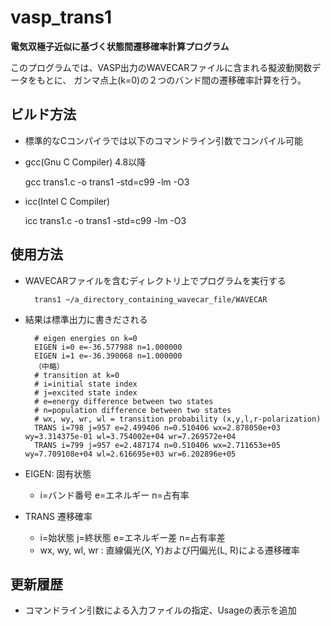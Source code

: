 # vasp_trans1

__電気双極子近似に基づく状態間遷移確率計算プログラム__

このプログラムでは、VASP出力のWAVECARファイルに含まれる擬波動関数データをもとに、
ガンマ点上(k=0)の２つのバンド間の遷移確率計算を行う。

## ビルド方法
* 標準的なCコンパイラでは以下のコマンドライン引数でコンパイル可能
 * gcc(Gnu C Compiler) 4.8以降
    
    gcc trans1.c -o trans1 -std=c99 -lm -O3

 * icc(Intel C Compiler)
    
    icc trans1.c -o trans1 -std=c99 -lm -O3

## 使用方法
* WAVECARファイルを含むディレクトリ上でプログラムを実行する

        trans1 ~/a_directory_containing_wavecar_file/WAVECAR

* 結果は標準出力に書きだされる

        # eigen energies on k=0
        EIGEN i=0 e=-36.577988 n=1.000000
        EIGEN i=1 e=-36.390068 n=1.000000
        （中略）
        # transition at k=0
        # i=initial state index
        # j=excited state index
        # e=energy difference between two states
        # n=population difference between two states
        # wx, wy, wr, wl = transition probability (x,y,l,r-polarization)
        TRANS i=798 j=957 e=2.499406 n=0.510406 wx=2.878050e+03 wy=3.314375e-01 wl=3.754002e+04 wr=7.269572e+04
        TRANS i=799 j=957 e=2.487174 n=0.510406 wx=2.711653e+05 wy=7.709108e+04 wl=2.616695e+03 wr=6.202896e+05

* EIGEN: 固有状態
    * i=バンド番号 e=エネルギー n=占有率
* TRANS 遷移確率
    * i=始状態 j=終状態 e=エネルギー差 n=占有率差
    * wx, wy, wl, wr : 直線偏光(X, Y)および円偏光(L, R)による遷移確率

## 更新履歴
* コマンドライン引数による入力ファイルの指定、Usageの表示を追加
